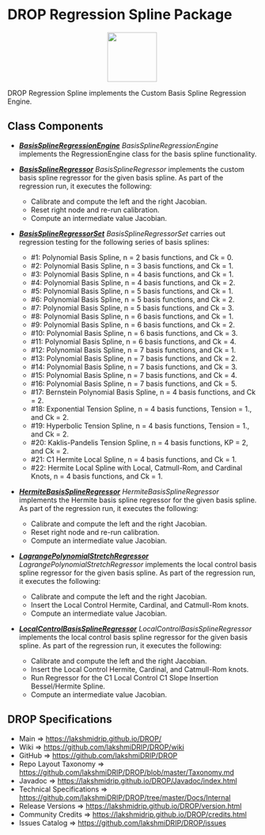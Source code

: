 # DROP Regression Spline Package

<p align="center"><img src="https://github.com/lakshmiDRIP/DROP/blob/master/DRIP_Logo.gif?raw=true" width="100"></p>

DROP Regression Spline implements the Custom Basis Spline Regression Engine.


## Class Components

 * [***BasisSplineRegressionEngine***](https://github.com/lakshmiDRIP/DROP/tree/master/src/main/java/org/drip/regression/spline/BasisSplineRegressionEngine.java)
 <i>BasisSplineRegressionEngine</i> implements the RegressionEngine class for the basis spline functionality.

 * [***BasisSplineRegressor***](https://github.com/lakshmiDRIP/DROP/tree/master/src/main/java/org/drip/regression/spline/BasisSplineRegressor.java)
 <i>BasisSplineRegressor</i> implements the custom basis spline regressor for the given basis spline. As part
 of the regression run, it executes the following:
 	* Calibrate and compute the left and the right Jacobian.
 	* Reset right node and re-run calibration.
 	* Compute an intermediate value Jacobian.

 * [***BasisSplineRegressorSet***](https://github.com/lakshmiDRIP/DROP/tree/master/src/main/java/org/drip/regression/spline/BasisSplineRegressorSet.java)
 <i>BasisSplineRegressorSet</i> carries out regression testing for the following series of basis splines:
 	* #1: Polynomial Basis Spline, n = 2 basis functions, and Ck = 0.
 	* #2: Polynomial Basis Spline, n = 3 basis functions, and Ck = 1.
 	* #3: Polynomial Basis Spline, n = 4 basis functions, and Ck = 1.
 	* #4: Polynomial Basis Spline, n = 4 basis functions, and Ck = 2.
 	* #5: Polynomial Basis Spline, n = 5 basis functions, and Ck = 1.
 	* #6: Polynomial Basis Spline, n = 5 basis functions, and Ck = 2.
 	* #7: Polynomial Basis Spline, n = 5 basis functions, and Ck = 3.
 	* #8: Polynomial Basis Spline, n = 6 basis functions, and Ck = 1.
 	* #9: Polynomial Basis Spline, n = 6 basis functions, and Ck = 2.
 	* #10: Polynomial Basis Spline, n = 6 basis functions, and Ck = 3.
 	* #11: Polynomial Basis Spline, n = 6 basis functions, and Ck = 4.
 	* #12: Polynomial Basis Spline, n = 7 basis functions, and Ck = 1.
 	* #13: Polynomial Basis Spline, n = 7 basis functions, and Ck = 2.
 	* #14: Polynomial Basis Spline, n = 7 basis functions, and Ck = 3.
 	* #15: Polynomial Basis Spline, n = 7 basis functions, and Ck = 4.
 	* #16: Polynomial Basis Spline, n = 7 basis functions, and Ck = 5.
 	* #17: Bernstein Polynomial Basis Spline, n = 4 basis functions, and Ck = 2.
 	* #18: Exponential Tension Spline, n = 4 basis functions, Tension = 1., and Ck = 2.
 	* #19: Hyperbolic Tension Spline, n = 4 basis functions, Tension = 1., and Ck = 2.
 	* #20: Kaklis-Pandelis Tension Spline, n = 4 basis functions, KP = 2, and Ck = 2.
 	* #21: C1 Hermite Local Spline, n = 4 basis functions, and Ck = 1.
  	* #22: Hermite Local Spline with Local, Catmull-Rom, and Cardinal Knots, n = 4 basis functions, and
  		Ck = 1.

 * [***HermiteBasisSplineRegressor***](https://github.com/lakshmiDRIP/DROP/tree/master/src/main/java/org/drip/regression/spline/HermiteBasisSplineRegressor.java)
 <i>HermiteBasisSplineRegressor</i> implements the Hermite basis spline regressor for the given basis spline.
 As part of the regression run, it executes the following:
 	* Calibrate and compute the left and the right Jacobian.
 	* Reset right node and re-run calibration.
 	* Compute an intermediate value Jacobian.

 * [***LagrangePolynomialStretchRegressor***](https://github.com/lakshmiDRIP/DROP/tree/master/src/main/java/org/drip/regression/spline/LagrangePolynomialStretchRegressor.java)
 <i>LagrangePolynomialStretchRegressor</i> implements the local control basis spline regressor for the given
 basis spline. As part of the regression run, it executes the following:
 	* Calibrate and compute the left and the right Jacobian.
 	* Insert the Local Control Hermite, Cardinal, and Catmull-Rom knots.
 	* Compute an intermediate value Jacobian.

 * [***LocalControlBasisSplineRegressor***](https://github.com/lakshmiDRIP/DROP/tree/master/src/main/java/org/drip/regression/spline/LocalControlBasisSplineRegressor.java)
 <i>LocalControlBasisSplineRegressor</i> implements the local control basis spline regressor for the given
 basis spline. As part of the regression run, it executes the following:
 	* Calibrate and compute the left and the right Jacobian.
 	* Insert the Local Control Hermite, Cardinal, and Catmull-Rom knots.
 	* Run Regressor for the C1 Local Control C1 Slope Insertion Bessel/Hermite Spline.
 	* Compute an intermediate value Jacobian.


## DROP Specifications

 * Main                     => https://lakshmidrip.github.io/DROP/
 * Wiki                     => https://github.com/lakshmiDRIP/DROP/wiki
 * GitHub                   => https://github.com/lakshmiDRIP/DROP
 * Repo Layout Taxonomy     => https://github.com/lakshmiDRIP/DROP/blob/master/Taxonomy.md
 * Javadoc                  => https://lakshmidrip.github.io/DROP/Javadoc/index.html
 * Technical Specifications => https://github.com/lakshmiDRIP/DROP/tree/master/Docs/Internal
 * Release Versions         => https://lakshmidrip.github.io/DROP/version.html
 * Community Credits        => https://lakshmidrip.github.io/DROP/credits.html
 * Issues Catalog           => https://github.com/lakshmiDRIP/DROP/issues
